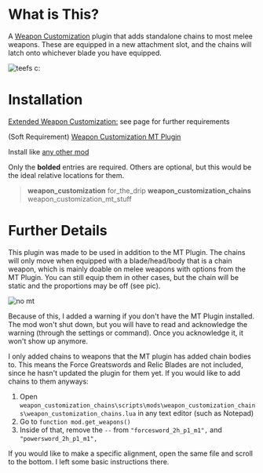# What is This?
A [Weapon Customization](https://www.nexusmods.com/warhammer40kdarktide/mods/277) plugin that adds standalone chains to most melee weapons. These are equipped in a new attachment slot, and the chains will latch onto whichever blade you have equipped.

![teefs c:](https://github.com/user-attachments/assets/22923206-4939-4b33-baf9-b6a92db705be)

# Installation
[Extended Weapon Customization:](https://www.nexusmods.com/warhammer40kdarktide/mods/277) see page for further requirements

(Soft Requirement) [Weapon Customization MT Plugin](https://www.nexusmods.com/warhammer40kdarktide/mods/276)

Install like [any other mod](https://dmf-docs.darkti.de/#/installing-mods)

Only the **bolded** entries are required. Others are optional, but this would be the ideal relative locations for them.
> **weapon_customization**
> for_the_drip
> **weapon_customization_chains**
> weapon_customization_mt_stuff

# Further Details

This plugin was made to be used in addition to the MT Plugin. The chains will only move when equipped with a blade/head/body that is a chain weapon, which is mainly doable on melee weapons with options from the MT Plugin. You can still equip them in other cases, but the chain will be static and the proportions may be off (see pic).

![no mt](https://github.com/user-attachments/assets/c42f9feb-4212-498b-9f97-70384124aec3)

Because of this, I added a warning if you don't have the MT Plugin installed. The mod won't shut down, but you will have to read and acknowledge the warning (through the settings or command). Once you acknowledge it, it won't show up anymore.

I only added chains to weapons that the MT plugin has added chain bodies to. This means the Force Greatswords and Relic Blades are not included, since he hasn't updated the plugin for them yet. If you would like to add chains to them anyways:
1) Open `weapon_customization_chains\scripts\mods\weapon_customization_chains\weapon_customization_chains.lua` in any text editor (such as Notepad)
2) Go to `function mod.get_weapons()`
3) Inside of that, remove the `--` from `"forcesword_2h_p1_m1",` and `"powersword_2h_p1_m1",`

If you would like to make a specific alignment, open the same file and scroll to the bottom. I left some basic instructions there.
